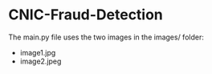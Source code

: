 # CNIC-Fraud-Detection

The main.py file uses the two images in the images/ folder:
- image1.jpg
- image2.jpeg
